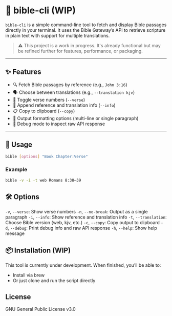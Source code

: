# 📖 bible-cli (WIP)

`bible-cli` is a simple command-line tool to fetch and display Bible passages directly in your terminal. It uses the Bible Gateway’s API to retrieve scripture in plain text with support for multiple translations.

> ⚠️ This project is a work in progress. It's already functional but may be refined further for features, performance, or packaging.

---

## ✨ Features

- 🔍 Fetch Bible passages by reference (e.g., `John 3:16`)
- 🗣 Choose between translations (e.g., `--translation kjv`)
- 🔢 Toggle verse numbers (`--verse`)
- 🧾 Append reference and translation info (`--info`)
- 📋 Copy to clipboard (`--copy`)
- 📜 Output formatting options (multi-line or single paragraph)
- 🐞 Debug mode to inspect raw API response

---

## 🚀 Usage

```bash
bible [options] "Book Chapter:Verse"
```

### Example

```bash
bible -v -i -t web Romans 8:38–39
```

## 🛠 Options

`-v`, `--verse`: Show verse numbers
`-n`, `--no-break`: Output as a single paragraph
`-i`, `--info`: Show reference and translation info
`-t`, `--translation`: Choose Bible version (web, kjv, etc.)
`-c`, `--copy`: Copy output to clipboard
`-d`, `--debug`: Print debug info and raw API response
`-h`, `--help`: Show help message

## 📦 Installation (WIP)

This tool is currently under development. When finished, you’ll be able to:
- Install via brew
- Or just clone and run the script directly

## License

GNU General Public License v3.0

